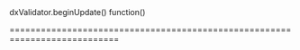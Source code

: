 <!--id-->dxValidator.beginUpdate()<!--/id-->
<!--merge--><!--/merge-->
<!--hidden--><!--/hidden-->
<!--type-->function()<!--/type-->
===========================================================================
